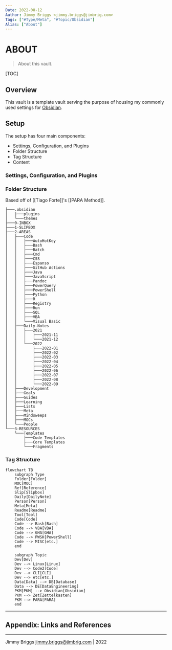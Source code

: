 ```yaml
---
Date: 2022-08-12
Author: Jimmy Briggs <jimmy.briggs@jimbrig.com>
Tags: ["#Type/Meta", "#Topic/Obsidian"]
Alias: ["About"]
---
```


# ABOUT

> About this vault.

[TOC]

## Overview

This vault is a template vault serving the purpose of housing my commonly used settings for [Obsidian](https://obsidian.md).

## Setup

The setup has four main components:

- Settings, Configuration, and Plugins
- Folder Structure
- Tag Structure
- Content

### Settings, Configuration, and Plugins

### Folder Structure

Based off of [[Tiago Forte]]'s [[PARA Method]].

```
├───.obsidian
│   ├───plugins
│   └───themes
├───0-INBOX
├───1-SLIPBOX
├───2-AREAS
│   ├───Code
│   │   ├───AutoHotKey
│   │   ├───Bash
│   │   ├───Batch
│   │   ├───Cmd
│   │   ├───CSS
│   │   ├───Espanso
│   │   ├───GitHub Actions
│   │   ├───Java
│   │   ├───JavaScript
│   │   ├───Pandoc
│   │   ├───PowerQuery
│   │   ├───PowerShell
│   │   ├───Python
│   │   ├───R
│   │   ├───Registry
│   │   ├───Run
│   │   ├───SQL
│   │   ├───VBA
│   │   └───Visual Basic
│   ├───Daily-Notes
│   │   ├───2021
│   │   │   ├───2021-11
│   │   │   └───2021-12
│   │   └───2022
│   │       ├───2022-01
│   │       ├───2022-02
│   │       ├───2022-03
│   │       ├───2022-04
│   │       ├───2022-05
│   │       ├───2022-06
│   │       ├───2022-07
│   │       ├───2022-08
│   │       └───2022-09
│   ├───Development
│   ├───Goals
│   ├───Guides
│   ├───Learning
│   ├───Lists
│   ├───Meta
│   ├───Mindsweeps
│   ├───MOCs
│   └───People
└───3-RESOURCES
    └───Templates
        ├───Code Templates
        ├───Core Templates
        └───Fragments
```

### Tag Structure

```mermaid
flowchart TB
	subgraph Type
	Folder[Folder]
	MOC[MOC]
	Ref[Reference]
	Slip[Slipbox]
	Daily[DailyNote]
	Person[Person]
	Meta[Meta]
	Readme[Readme]
	Tool[Tool]
	Code[Code]
	Code --> Bash[Bash]
	Code --> VBA[VBA]
	Code --> GHA[GHA]
	Code --> PWSH[PowerShell]
	Code --> MISC[etc.]
	end
	
	subgraph Topic
	Dev[Dev]
	Dev --> Linux[Linux]
	Dev --> Code2[Code]
	Dev --> CLI[CLI]
	Dev --> etc[etc.]
	Data[Data] --> DB[Database]
	Data --> DE[DataEngineering]
	PKM[PKM] --> Obsidian[Obsidian]
	PKM --> Zet[Zettelkasten]
	PKM --> PARA[PARA]
	end
```



***

## Appendix: Links and References

***

Jimmy Briggs <jimmy.briggs@jimbrig.com> | 2022